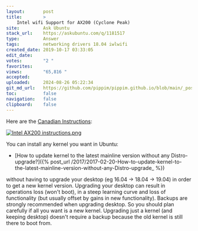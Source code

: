 ```yaml
---
layout:       post
title:        >
    Intel wifi Support for AX200 (Cyclone Peak)
site:         Ask Ubuntu
stack_url:    https://askubuntu.com/q/1181517
type:         Answer
tags:         networking drivers 18.04 iwlwifi
created_date: 2019-10-17 03:33:05
edit_date:    
votes:        "2 "
favorites:    
views:        "65,816 "
accepted:     
uploaded:     2024-08-26 05:22:34
git_md_url:   https://github.com/pippim/pippim.github.io/blob/main/_posts/2019/2019-10-17-Intel-wifi-Support-for-AX200-_Cyclone-Peak_.md
toc:          false
navigation:   false
clipboard:    false
---
```


Here are the [Canadian Instructions][1]:

[![Intel AX200 instructions.png][2]][2]

You can install any kernel you want in Ubuntu:

- [How to update kernel to the latest mainline version without any Distro-upgrade?]({% post_url /2017/2017-02-20-How-to-update-kernel-to-the-latest-mainline-version-without-any-Distro-upgrade_ %})

without having to upgrade your desktop (eg 16.04 -> 18.04 -> 19.04) in order to get a new kernel version. Upgrading your desktop can result in operations loss (won't boot), in a steep learning curve and loss of functionality (but usually offset by gains in new functionality). Backups are strongly recommended when upgrading desktop. So you should plan carefully if all you want is a new kernel. Upgrading just a kernel (and keeping desktop) doesn't require a backup because the old kernel is still there to boot from.

  [1]: https://www.intel.ca/content/www/ca/en/support/articles/000005511/network-and-i-o/wireless-networking.html
  [2]: https://pippim.github.io/assets/img/posts/2019/HKQdQ.png
